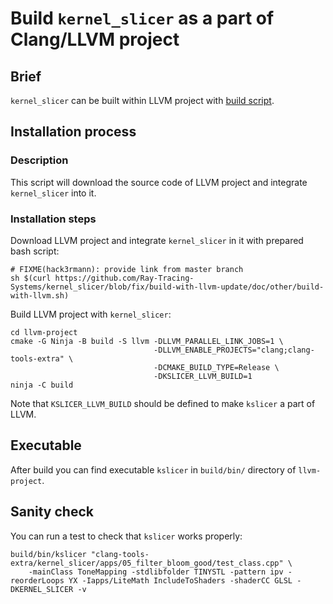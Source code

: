 # Build `kernel_slicer` as a part of Clang/LLVM project

## Brief

`kernel_slicer` can be built within LLVM project with [build script](/other/build-with-llvm.sh).

## Installation process

### Description

This script will download the source code of LLVM project and integrate `kernel_slicer` into it.

### Installation steps

Download LLVM project and integrate `kernel_slicer` in it with prepared bash script:

```shell
# FIXME(hack3rmann): provide link from master branch
sh $(curl https://github.com/Ray-Tracing-Systems/kernel_slicer/blob/fix/build-with-llvm-update/doc/other/build-with-llvm.sh)
```

Build LLVM project with `kernel_slicer`:

```shell
cd llvm-project
cmake -G Ninja -B build -S llvm -DLLVM_PARALLEL_LINK_JOBS=1 \
                                -DLLVM_ENABLE_PROJECTS="clang;clang-tools-extra" \
                                -DCMAKE_BUILD_TYPE=Release \
                                -DKSLICER_LLVM_BUILD=1
ninja -C build
```

Note that `KSLICER_LLVM_BUILD` should be defined to make `kslicer` a part of LLVM.

## Executable

After build you can find executable `kslicer` in `build/bin/` directory of `llvm-project`.

## Sanity check

You can run a test to check that `kslicer` works properly:

```shell
build/bin/kslicer "clang-tools-extra/kernel_slicer/apps/05_filter_bloom_good/test_class.cpp" \
    -mainClass ToneMapping -stdlibfolder TINYSTL -pattern ipv -reorderLoops YX -Iapps/LiteMath IncludeToShaders -shaderCC GLSL -DKERNEL_SLICER -v
```
